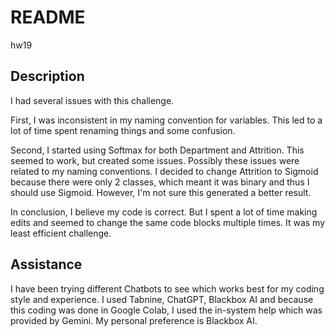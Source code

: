 # README
hw19

## Description
I had several issues with this challenge.

First, I was inconsistent in my naming convention for variables. This led to a lot of time spent renaming things and some confusion.

Second, I started using Softmax for both Department and Attrition. This seemed to work, but created some issues.  Possibly these issues were related to my naming conventions. I decided to change Attrition to Sigmoid because there were only 2 classes, which meant it was binary and thus I should use Sigmoid. However, I'm not sure this generated a better result.

In conclusion, I believe my code is correct. But I spent a lot of time making edits and seemed to change the same code blocks multiple times. It was my least efficient challenge.

## Assistance
I have been trying different Chatbots to see which works best for my coding style and experience. I used Tabnine, ChatGPT, Blackbox AI and because this coding was done in Google Colab, I used the in-system help which was provided by Gemini. My personal preference is Blackbox AI. 
